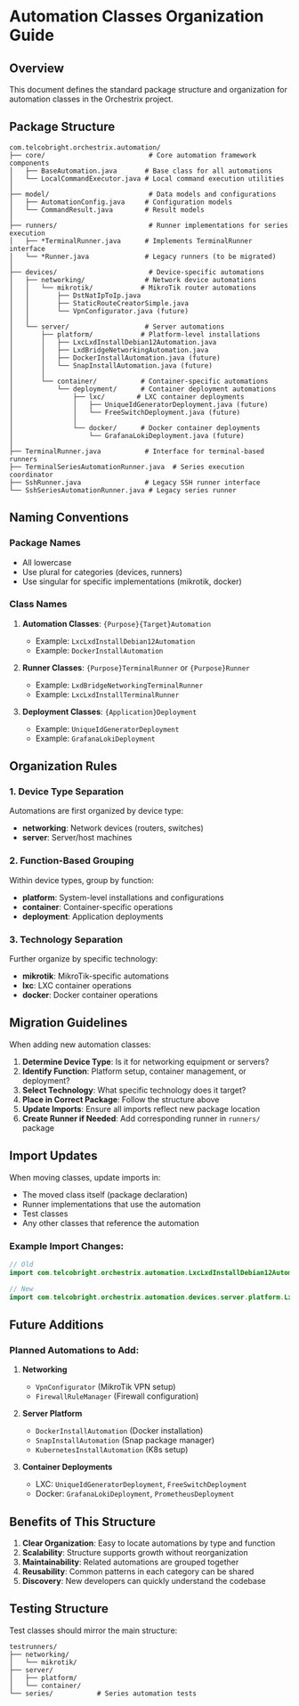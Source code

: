 # Automation Classes Organization Guide

## Overview
This document defines the standard package structure and organization for automation classes in the Orchestrix project.

## Package Structure

```
com.telcobright.orchestrix.automation/
├── core/                          # Core automation framework components
│   ├── BaseAutomation.java       # Base class for all automations
│   └── LocalCommandExecutor.java # Local command execution utilities
│
├── model/                         # Data models and configurations
│   ├── AutomationConfig.java     # Configuration models
│   └── CommandResult.java        # Result models
│
├── runners/                       # Runner implementations for series execution
│   ├── *TerminalRunner.java      # Implements TerminalRunner interface
│   └── *Runner.java              # Legacy runners (to be migrated)
│
├── devices/                       # Device-specific automations
│   ├── networking/               # Network device automations
│   │   └── mikrotik/            # MikroTik router automations
│   │       ├── DstNatIpToIp.java
│   │       ├── StaticRouteCreatorSimple.java
│   │       └── VpnConfigurator.java (future)
│   │
│   └── server/                   # Server automations
│       ├── platform/            # Platform-level installations
│       │   ├── LxcLxdInstallDebian12Automation.java
│       │   ├── LxdBridgeNetworkingAutomation.java
│       │   ├── DockerInstallAutomation.java (future)
│       │   └── SnapInstallAutomation.java (future)
│       │
│       └── container/           # Container-specific automations
│           └── deployment/      # Container deployment automations
│               ├── lxc/        # LXC container deployments
│               │   ├── UniqueIdGeneratorDeployment.java (future)
│               │   └── FreeSwitchDeployment.java (future)
│               │
│               └── docker/      # Docker container deployments
│                   └── GrafanaLokiDeployment.java (future)
│
├── TerminalRunner.java           # Interface for terminal-based runners
├── TerminalSeriesAutomationRunner.java  # Series execution coordinator
├── SshRunner.java                # Legacy SSH runner interface
└── SshSeriesAutomationRunner.java # Legacy series runner
```

## Naming Conventions

### Package Names
- All lowercase
- Use plural for categories (devices, runners)
- Use singular for specific implementations (mikrotik, docker)

### Class Names
1. **Automation Classes**: `{Purpose}{Target}Automation`
   - Example: `LxcLxdInstallDebian12Automation`
   - Example: `DockerInstallAutomation`

2. **Runner Classes**: `{Purpose}TerminalRunner` or `{Purpose}Runner`
   - Example: `LxdBridgeNetworkingTerminalRunner`
   - Example: `LxcLxdInstallTerminalRunner`

3. **Deployment Classes**: `{Application}Deployment`
   - Example: `UniqueIdGeneratorDeployment`
   - Example: `GrafanaLokiDeployment`

## Organization Rules

### 1. Device Type Separation
Automations are first organized by device type:
- **networking**: Network devices (routers, switches)
- **server**: Server/host machines

### 2. Function-Based Grouping
Within device types, group by function:
- **platform**: System-level installations and configurations
- **container**: Container-specific operations
- **deployment**: Application deployments

### 3. Technology Separation
Further organize by specific technology:
- **mikrotik**: MikroTik-specific automations
- **lxc**: LXC container operations
- **docker**: Docker container operations

## Migration Guidelines

When adding new automation classes:

1. **Determine Device Type**: Is it for networking equipment or servers?
2. **Identify Function**: Platform setup, container management, or deployment?
3. **Select Technology**: What specific technology does it target?
4. **Place in Correct Package**: Follow the structure above
5. **Update Imports**: Ensure all imports reflect new package location
6. **Create Runner if Needed**: Add corresponding runner in `runners/` package

## Import Updates

When moving classes, update imports in:
- The moved class itself (package declaration)
- Runner implementations that use the automation
- Test classes
- Any other classes that reference the automation

### Example Import Changes:
```java
// Old
import com.telcobright.orchestrix.automation.LxcLxdInstallDebian12Automation;

// New
import com.telcobright.orchestrix.automation.devices.server.platform.LxcLxdInstallDebian12Automation;
```

## Future Additions

### Planned Automations to Add:

1. **Networking**
   - `VpnConfigurator` (MikroTik VPN setup)
   - `FirewallRuleManager` (Firewall configuration)

2. **Server Platform**
   - `DockerInstallAutomation` (Docker installation)
   - `SnapInstallAutomation` (Snap package manager)
   - `KubernetesInstallAutomation` (K8s setup)

3. **Container Deployments**
   - LXC: `UniqueIdGeneratorDeployment`, `FreeSwitchDeployment`
   - Docker: `GrafanaLokiDeployment`, `PrometheusDeployment`

## Benefits of This Structure

1. **Clear Organization**: Easy to locate automations by type and function
2. **Scalability**: Structure supports growth without reorganization
3. **Maintainability**: Related automations are grouped together
4. **Reusability**: Common patterns in each category can be shared
5. **Discovery**: New developers can quickly understand the codebase

## Testing Structure

Test classes should mirror the main structure:
```
testrunners/
├── networking/
│   └── mikrotik/
├── server/
│   ├── platform/
│   └── container/
└── series/           # Series automation tests
```